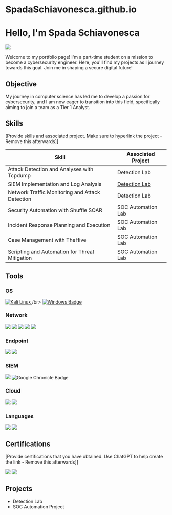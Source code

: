 # SpadaSchiavonesca.github.io
# Hello, I'm Spada Schiavonesca
<a href="https://linkedin.com"><img src="https://img.shields.io/badge/-LinkedIn-0A66C2?&style=for-the-badge&logo=linkedin&logoColor=white" /></a>

Welcome to my portfolio page! I'm a part-time student on a mission to become a cybersecurity engineer. Here, you'll find my projects as I journey towards this goal. Join me in shaping a secure digital future!

## Objective

My journey in computer science has led me to develop a passion for cybersecurity, and I am now eager to transition into this field, specifically aiming to join a team as a Tier 1 Analyst.

## Skills
[Provide skills and associated project. Make sure to hyperlink the project - Remove this afterwards]]

| Skill                                         | Associated Project         |
|-----------------------------------------------|----------------------------|
| Attack Detection and Analyses with Tcpdump    | Detection Lab|
| SIEM Implementation and Log Analysis          | <a href="https://github.com/SpadaSchiavonesca/Elastic-SIEM-Lab/blob/1a3d3bee103081f47118506571e6b286b8e1bb92/README.md">Detection Lab</a>|
| Network Traffic Monitoring and Attack Detection | Detection Lab|
| Security Automation with Shuffle SOAR         | SOC Automation Lab|
| Incident Response Planning and Execution      | SOC Automation Lab|
| Case Management with TheHive                  | SOC Automation Lab|
| Scripting and Automation for Threat Mitigation | SOC Automation Lab|

## Tools

### OS
<div>
<a href="https://www.kali.org/" target="_blank">
  <img src="https://img.shields.io/badge/Kali_Linux-557C94?style=for-the-badge&logo=kali-linux&logoColor=white" alt="Kali Linux">
</a>/br>
<a href="https://www.microsoft.com/en-us/windows/">
  <img src="https://img.shields.io/badge/Windows-0078D6?style=for-the-badge&logo=windows&logoColor=white" alt="Windows Badge">
</a>



### Network
<div>
    <img src="https://img.shields.io/badge/-tcpdump-C70039?&style=for-the-badge&logo=tcpdump&logoColor=white" />
    <img src="https://img.shields.io/badge/-Wireshark-1679A7?&style=for-the-badge&logo=Wireshark&logoColor=white" />
    <img src="https://img.shields.io/badge/-Suricata-EF3B2D?&style=for-the-badge&logo=Suricata&logoColor=white" />
    <img src="https://img.shields.io/badge/-Zeek-777BB4?&style=for-the-badge&logo=Zeek&logoColor=white" />
    <img src="https://img.shields.io/badge/Metaspoloit-2596CD?style=for-the-badge&logo=metasploit&logoColor=white" />
</div>

### Endpoint
<div>
    <img src="https://img.shields.io/badge/-Microsoft_Defender_for_Endpoint-5E5E5E?&style=for-the-badge&logo=Microsoft&logoColor=white" />
    <img src="https://img.shields.io/badge/-Velociraptor-4B275F?&style=for-the-badge&logo=Velociraptor&logoColor=white" />
</div>

### SIEM
<div>
    <img src="https://img.shields.io/badge/-Splunk-000000?&style=for-the-badge&logo=Splunk&logoColor=white" />
    <img src="https://img.shields.io/badge/Google_Chronicle-4285F4?style=for-the-badge&logo=google-chronicle&logoColor=white" alt="Google Chronicle Badge" />
</div>

### Cloud    
<div>
     <img src="https://img.shields.io/badge/Oracle-F80000?style=for-the-badge&logo=oracle&logoColor=white" />
     <img src="https://img.shields.io/badge/Google_Cloud-4285F4?style=for-the-badge&logo=google-cloud&logoColor=white" /> 
    </div>
    
### Languages    
<div>
     <img src="https://img.shields.io/badge/Python-3776AB?style=for-the-badge&logo=python&logoColor=white" />
    <img src="https://img.shields.io/badge/SQL-Structured%20Query%20Language-orange?style=for-the-badge&logo=electron&logoColor=white" />
    </div>
    

## Certifications
[Provide certifications that you have obtained. Use ChatGPT to help create the link - Remove this afterwards]]
<div>
<img src="https://img.shields.io/badge/-Coursera-0056D2?style=for-the-badge&logo=Coursera&logoColor=white" />
<img src="https://img.shields.io/badge/-ICS2%20CC-468145?&style=for-the-badge&logo=ICS2&logoColor=white" />
</div>

## Projects
- Detection Lab
- SOC Automation Project
